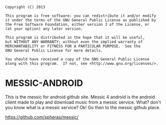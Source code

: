 
    Copyright (C) 2013

    This program is free software: you can redistribute it and/or modify
    it under the terms of the GNU General Public License as published by
    the Free Software Foundation, either version 3 of the License, or
    (at your option) any later version.

    This program is distributed in the hope that it will be useful,
    but WITHOUT ANY WARRANTY; without even the implied warranty of
    MERCHANTABILITY or FITNESS FOR A PARTICULAR PURPOSE.  See the
    GNU General Public License for more details.

    You should have received a copy of the GNU General Public License
    along with this program.  If not, see <http://www.gnu.org/licenses/>.


MESSIC-ANDROID
==============
This is the messic for android github site. Messic 4 android is the android client made to play and download music from a messic service. What? don't you know what is a messic service? Ok! Go then to the messic github place.

https://github.com/spheras/messic/
